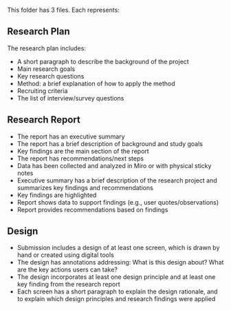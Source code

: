 This folder has 3 files. Each represents:

## Research Plan ## 
The research plan includes:
- A short paragraph to describe the background of the project
- Main research goals
- Key research questions
- Method: a brief explanation of how to apply the method
- Recruiting criteria
- The list of interview/survey questions

## Research Report ## 
- The report has an executive summary
- The report has a brief description of background and study goals
- Key findings are the main section of the report
- The report has recommendations/next steps
- Data has been collected and analyzed in Miro or with physical sticky notes
- Executive summary has a brief description of the research project and summarizes key findings and recommendations
- Key findings are highlighted
- Report shows data to support findings (e.g., user quotes/observations)
- Report provides recommendations based on findings

## Design ##
- Submission includes a design of at least one screen, which is drawn by hand or created using digital tools
- The design has annotations addressing: What is this design about? What are the key actions users can take?
- The design incorporates at least one design principle and at least one key finding from the research report
- Each screen has a short paragraph to explain the design rationale, and to explain which design principles and research findings were applied
